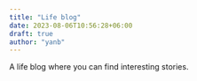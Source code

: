```yaml
---
title: "Life blog"
date: 2023-08-06T10:56:28+06:00
draft: true
author: "yanb"
---
```


A life blog where you can find interesting stories.

